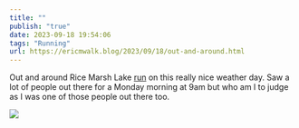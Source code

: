 ```yaml
---
title: ""
publish: "true"
date: 2023-09-18 19:54:06
tags: "Running"
url: https://ericmwalk.blog/2023/09/18/out-and-around.html
---
```


Out and around Rice Marsh Lake [run](https://strava.com/activities/9873907490)  on this really nice weather day. Saw a lot of people out there for a Monday morning at 9am but who am I to judge as I was one of those people out there too.

![](https://ericmwalk.blog/uploads/2023/ca6e51e2-3fed-464c-b0fe-efd857f9a344.jpg)